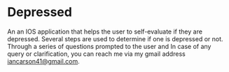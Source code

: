 # Depressed
An an IOS application that helps the user to self-evaluate if they are depressed. Several steps are used to determine if one is depressed or not. 
Through a series of questions prompted to the user and 
In case of any query or clarification, you can reach me via my gmail address iancarson41@gmail.com.
